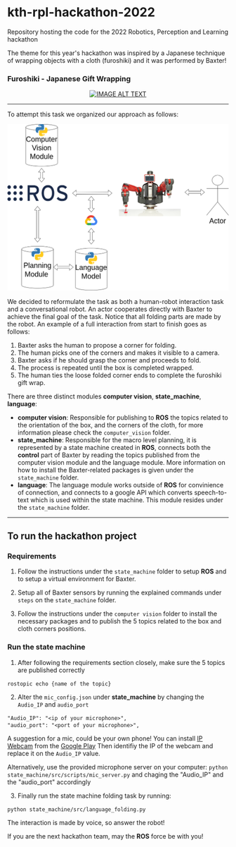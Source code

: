 # kth-rpl-hackathon-2022
Repository hosting the code for the 2022 Robotics, Perception and Learning hackathon

The theme for this year's hackathon was inspired by a Japanese technique of wrapping objects with a cloth (furoshiki) and it was performed by Baxter!
### Furoshiki - Japanese Gift Wrapping

<div align="center">
  <a href="https://www.youtube.com/embed/c5wC4ITYvBY"><img src="https://img.youtube.com/vi/c5wC4ITYvBY/0.jpg" alt="IMAGE ALT TEXT"></a>
</div>

---

To attempt this task we organized our approach as follows:

![alt text for screen readers](hackathon.png "Hackathon Framework")

We decided to reformulate the task as both a human-robot interaction task and a conversational robot. An actor cooperates directly with Baxter to achieve the final goal of the task. Notice that all folding parts are made by the robot. An example of a full interaction from start to finish goes as follows:
1. Baxter asks the human to propose a corner for folding.
2. The human picks one of the corners and makes it visible to a camera.
3. Baxter asks if he should grasp the corner and proceeds to fold. 
4. The process is repeated until the box is completed wrapped.
5. The human ties the loose folded corner ends to complete the furoshiki gift wrap.

There are three distinct modules <b>computer vision</b>, <b>state_machine</b>, <b>language</b>:
- <b>computer vision</b>: Responsible for publishing to <b>ROS</b> the topics related to the orientation of the box, and the corners of the cloth, for more information please check the `computer_vision` folder.
- <b>state_machine</b>: Responsible for the macro level planning, it is represented by a state machine created in <b>ROS</b>, connects both the <b>control</b> part of Baxter by reading the topics published from the computer vision module and the language module. More information on how to install the Baxter-related packages is given under the `state_machine` folder. 
- <b>language</b>: The language module works outside of <b>ROS</b> for convinience of connection, and connects to a google API which converts speech-to-text which is used within the state machine. This module resides under the `state_machine` folder.


----
## To run the hackathon project

### Requirements

1. Follow the instructions under the `state_machine` folder to setup <b>ROS</b> and to setup a virtual environment for Baxter.

2. Setup all of Baxter sensors by running the explained commands under `steps` on the `state_machine` folder.

3. Follow the instructions under the `computer vision` folder to install the necessary packages and to publish the 5 topics related to the box and cloth corners positions.

### Run the state machine

1. After following the requirements section closely, make sure the 5 topics are 
published correctly 
```
rostopic echo {name of the topic}
```

2. Alter the `mic_config.json` under <b>state_machine</b> by changing the `Audio_IP` and `audio_port`
```
"Audio_IP": "<ip of your microphone>",
"audio_port": "<port of your microphone>",
```

A suggestion for a mic, could be your own phone! You can install [IP Webcam](https://play.google.com/store/apps/details?id=com.pas.webcam&hl=en&gl=US) from the [Google Play](https://play.google.com/)
Then identifiy the IP of the webcam and replace it on the `Audio_IP` value.

Alternatively, use the provided microphone server on your computer: ```python state_machine/src/scripts/mic_server.py``` and chaging the "Audio_IP" and the "audio_port" accordingly

3. Finally run the state machine folding task by running:
```
python state_machine/src/language_folding.py
```
The interaction is made by voice, so answer the robot!

If you are the next hackathon team, may the <b>ROS</b> force be with you!
